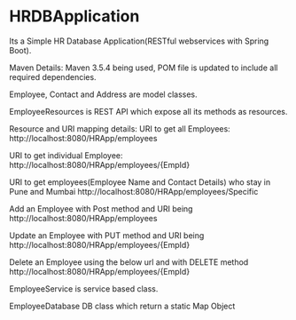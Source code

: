 # HRDBApplication

Its a Simple HR Database Application(RESTful webservices with Spring Boot).

Maven Details:
Maven 3.5.4 being used, POM file is updated to include all required dependencies.

Employee, Contact and Address are model classes.

EmployeeResources is REST API which expose all its methods as resources.

Resource and URI mapping details:
URI to get all Employees:
http://localhost:8080/HRApp/employees

URI to get individual Employee:
http://localhost:8080/HRApp/employees/{EmpId}

URI to get employees(Employee Name and Contact Details) who stay in Pune and Mumbai
http://localhost:8080/HRApp/employees/Specific

Add an Employee with Post method and URI being
http://localhost:8080/HRApp/employees

Update an Employee with PUT method and URI being 
http://localhost:8080/HRApp/employees/{EmpId}

Delete an Employee using the below url and with DELETE method
http://localhost:8080/HRApp/employees/{EmpId}

EmployeeService is service based class.

EmployeeDatabase DB class which return a static Map Object